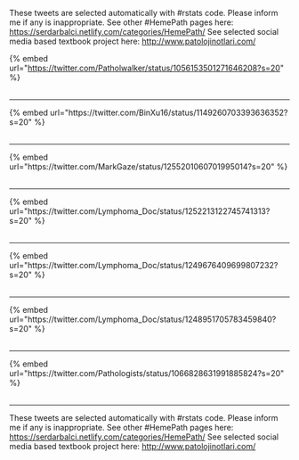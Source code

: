 

These tweets are selected automatically with #rstats code. Please inform me if any is inappropriate.
See other #HemePath pages here: https://serdarbalci.netlify.com/categories/HemePath/ 
See selected social media based textbook project here: http://www.patolojinotlari.com/

{% embed url="https://twitter.com/Patholwalker/status/1056153501271646208?s=20" %}<br>
<br>
<hr>
{% embed url="https://twitter.com/BinXu16/status/1149260703393636352?s=20" %}<br>
<br>
<hr>
{% embed url="https://twitter.com/MarkGaze/status/1255201060701995014?s=20" %}<br>
<br>
<hr>
{% embed url="https://twitter.com/Lymphoma_Doc/status/1252213122745741313?s=20" %}<br>
<br>
<hr>
{% embed url="https://twitter.com/Lymphoma_Doc/status/1249676409699807232?s=20" %}<br>
<br>
<hr>
{% embed url="https://twitter.com/Lymphoma_Doc/status/1248951705783459840?s=20" %}<br>
<br>
<hr>
{% embed url="https://twitter.com/Pathologists/status/1066828631991885824?s=20" %}<br>
<br>
<hr>


These tweets are selected automatically with #rstats code. Please inform me if any is inappropriate.
See other #HemePath pages here: https://serdarbalci.netlify.com/categories/HemePath/ 
See selected social media based textbook project here: http://www.patolojinotlari.com/

